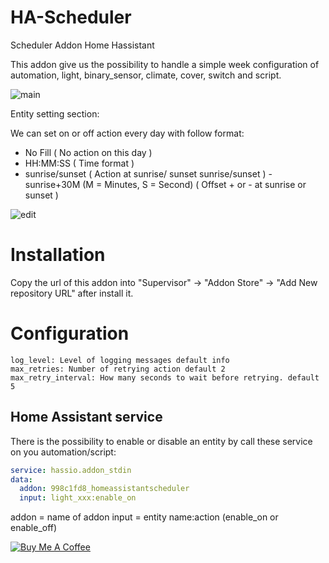 # HA-Scheduler
Scheduler Addon Home Hassistant

This addon give us the possibility to handle a simple week configuration of automation, light, binary_sensor, climate, cover, switch and script.


![main](https://raw.githubusercontent.com/michelebossa/HA-Scheduler/master/main.png)


Entity setting section:

We can set on or off action every day with follow format:


- No Fill									( No action on this day	)					
- HH:MM:SS									( Time format ) 							
- sunrise/sunset							( Action at sunrise/ sunset 				sunrise/sunset )
-sunrise+30M   (M = Minutes, S = Second)	( Offset + or - at sunrise or sunset )     

![edit](https://raw.githubusercontent.com/michelebossa/HA-Scheduler/master/edit.png)


# Installation

Copy the url of this addon into "Supervisor" -> "Addon Store" -> "Add New repository URL" after install it.

# Configuration

    log_level: Level of logging messages default info 
	max_retries: Number of retrying action default 2
	max_retry_interval: How many seconds to wait before retrying. default 5

## Home Assistant service
There is the possibility to enable or disable an entity by call these service on you automation/script:

```yaml
service: hassio.addon_stdin
data:
  addon: 998c1fd8_homeassistantscheduler
  input: light_xxx:enable_on
```

addon = name of addon 
input = entity name:action (enable_on or enable_off)

<a target="_blank" href="https://www.buymeacoffee.com/michelebossa" target="_blank"><img src="https://www.buymeacoffee.com/assets/img/custom_images/white_img.png" alt="Buy Me A Coffee" style="height: auto !important;width: auto !important;" ></a>